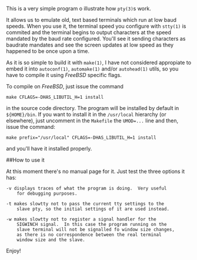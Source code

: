 This is a very simple program o illustrate how `pty(3)`s work.

It allows us to emulate old, text based terminals which run at low
baud speeds.  When you use it, the terminal speed you configure with
`stty(1)` is commited and the terminal begins to output characters at
the speed mandated by the baud rate configured.  You'll see it
sending characters as baudrate mandates and see the screen updates
at low speed as they happened to be once upon a time.

As it is so simple to build it with `make(1)`, I have not considered
appropiate to embed it into `autoconf(1)`, `automake(1)` and/or
`autohead(1)` utils, so you have to compile it using _FreeBSD_
specific flags.

To compile on _FreeBSD_, just issue the command

    make CFLAGS=-DHAS_LIBUTIL_H=1 install

in the source code directory.  The program will be installed by
default in `${HOME}/bin`.  If you want to install it in the
`/usr/local` hierarchy (or elsewhere), just uncomment in the
`Makefile` the `UMOD=...` line and then, issue the command:

    make prefix="/usr/local" CFLAGS=-DHAS_LIBUTIL_H=1 install

and you'll have it installed properly.

##How to use it

At this moment there's no manual page for it.  Just test the three
options it has:

    -v displays traces of what the program is doing.  Very useful
        for debugging purposes.

    -t makes slowtty not to pass the current tty settings to the
        slave pty, so the initial settings of it are used instead.

    -w makes slowtty not to register a signal handler for the
        SIGWINCH signal.  In this case the program running on the
        slave terminal will not be signalled fo window size changes,
        as there is no correspondence between the real terminal
        window size and the slave.

Enjoy!
